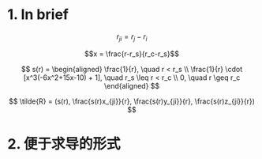 # 1. In brief
$$r_{ji} = r_j - r_i$$

$$x = \frac{r-r_s}{r_c-r_s}$$

$$
s(r) = 
\begin{aligned}
    \frac{1}{r}, \quad r < r_s    \\
    \frac{1}{r} \cdot [x^3(-6x^2+15x-10) + 1], \quad r_s \leq r < r_c \\
    0, \quad r \geq r_c
\end{aligned}
$$


$$
\tilde{R} = (s(r), \frac{s(r)x_{ji}}{r}, \frac{s(r)y_{ji}}{r}, \frac{s(r)z_{ji}}{r})
$$



# 2. 便于求导的形式
